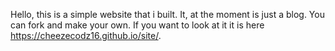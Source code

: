 Hello, this is a simple website that i built. It, at the moment is just a blog. You can fork and make your own. If you want to look at it it is here https://cheezecodz16.github.io/site/.
